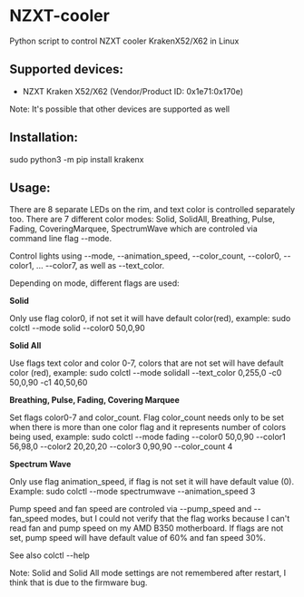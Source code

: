 # NZXT-cooler
Python script to control NZXT cooler KrakenX52/X62 in Linux

## Supported devices:

- NZXT Kraken X52/X62 (Vendor/Product ID: 0x1e71:0x170e)

Note: It's possible that other devices are supported as well

## Installation:

sudo python3 -m pip install krakenx

## Usage:

There are 8 separate LEDs on the rim, and text color is controlled separately
too. There are 7 different color modes: Solid, SolidAll, Breathing, Pulse,
Fading, CoveringMarquee, SpectrumWave which are controled via command line flag
--mode.

Control lights using --mode, --animation_speed, --color_count, --color0,
--color1, ... --color7, as well as --text_color.

Depending on mode, different flags are used:

**Solid**

Only use flag color0, if not set it will have default color(red), example:
sudo colctl --mode solid --color0 50,0,90

**Solid All**

Use flags text color and color 0-7, colors that are not set will have default
color (red), example: sudo colctl --mode solidall --text_color 0,255,0 -c0
50,0,90 -c1 40,50,60

**Breathing, Pulse, Fading, Covering Marquee**

Set flags color0-7 and color_count. Flag color_count needs only to be set when
there is more than one color flag and it represents number of colors being
used, example: sudo colctl --mode fading --color0 50,0,90 --color1 56,98,0
--color2 20,20,20 --color3 0,90,90 --color_count 4

**Spectrum Wave**

Only use flag animation_speed, if flag is not set it will have default value
(0). Example: sudo colctl --mode spectrumwave --animation_speed 3

Pump speed and fan speed are controled via --pump_speed and --fan_speed modes,
but I could not verify that the flag works because I can't read fan and pump
speed on my AMD B350 motherboard. If flags are not set, pump speed will have
default value of 60% and fan speed 30%. 

See also colctl --help

Note: Solid and Solid All mode settings are not remembered after restart, I
think that is due to the firmware bug.
